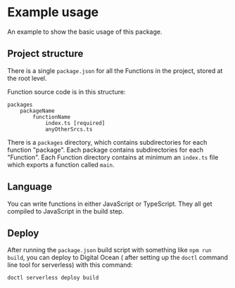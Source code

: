 # Example usage

An example to show the basic usage of this package.

## Project structure

There is a single `package.json` for all the Functions in the project, stored at the root level.

Function source code is in this structure:

```
packages
    packageName
        functionName
            index.ts [required]
            anyOtherSrcs.ts
```

There is a `packages` directory, which contains subdirectories for each function "package".
Each package contains subdirectories for each "Function".
Each Function directory contains at minimum an `index.ts` file which exports a function called `main`.

## Language

You can write functions in either JavaScript or TypeScript. They all get compiled to JavaScript in the build step.

## Deploy

After running the `package.json` build script with something like `npm run build`, you can deploy to Digital Ocean (
after setting up the `doctl` command line tool for serverless) with this command:

```
doctl serverless deploy build
```
